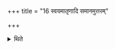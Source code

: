 +++
title = "16 स्वयमातृणादि समानमुत्तरम्"

+++

<details><summary>थिते</summary>

16. The further (ritual)beginning with (placing) the self perforated (stone-brick) is the same as that in the Sāvitra-fire altar-building-ritual).  

[^1]: See XIX.12.16. 
</details>
